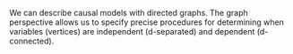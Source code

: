 We can describe causal models with directed graphs. The graph perspective allows us to specify precise procedures for determining when variables (vertices) are independent (d-separated) and dependent (d-connected).
